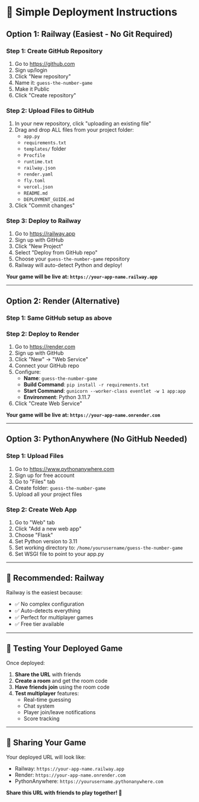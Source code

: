 # 🚀 Simple Deployment Instructions

## Option 1: Railway (Easiest - No Git Required)

### Step 1: Create GitHub Repository
1. Go to https://github.com
2. Sign up/login
3. Click "New repository"
4. Name it: `guess-the-number-game`
5. Make it Public
6. Click "Create repository"

### Step 2: Upload Files to GitHub
1. In your new repository, click "uploading an existing file"
2. Drag and drop ALL files from your project folder:
   - `app.py`
   - `requirements.txt`
   - `templates/` folder
   - `Procfile`
   - `runtime.txt`
   - `railway.json`
   - `render.yaml`
   - `fly.toml`
   - `vercel.json`
   - `README.md`
   - `DEPLOYMENT_GUIDE.md`
3. Click "Commit changes"

### Step 3: Deploy to Railway
1. Go to https://railway.app
2. Sign up with GitHub
3. Click "New Project"
4. Select "Deploy from GitHub repo"
5. Choose your `guess-the-number-game` repository
6. Railway will auto-detect Python and deploy!

**Your game will be live at: `https://your-app-name.railway.app`**

---

## Option 2: Render (Alternative)

### Step 1: Same GitHub setup as above

### Step 2: Deploy to Render
1. Go to https://render.com
2. Sign up with GitHub
3. Click "New" → "Web Service"
4. Connect your GitHub repo
5. Configure:
   - **Name**: `guess-the-number-game`
   - **Build Command**: `pip install -r requirements.txt`
   - **Start Command**: `gunicorn --worker-class eventlet -w 1 app:app`
   - **Environment**: Python 3.11.7
6. Click "Create Web Service"

**Your game will be live at: `https://your-app-name.onrender.com`**

---

## Option 3: PythonAnywhere (No GitHub Needed)

### Step 1: Upload Files
1. Go to https://www.pythonanywhere.com
2. Sign up for free account
3. Go to "Files" tab
4. Create folder: `guess-the-number-game`
5. Upload all your project files

### Step 2: Create Web App
1. Go to "Web" tab
2. Click "Add a new web app"
3. Choose "Flask"
4. Set Python version to 3.11
5. Set working directory to: `/home/yourusername/guess-the-number-game`
6. Set WSGI file to point to your app.py

---

## 🎯 **Recommended: Railway**

Railway is the easiest because:
- ✅ No complex configuration
- ✅ Auto-detects everything
- ✅ Perfect for multiplayer games
- ✅ Free tier available

---

## 🧪 **Testing Your Deployed Game**

Once deployed:
1. **Share the URL** with friends
2. **Create a room** and get the room code
3. **Have friends join** using the room code
4. **Test multiplayer** features:
   - Real-time guessing
   - Chat system
   - Player join/leave notifications
   - Score tracking

---

## 🔗 **Sharing Your Game**

Your deployed URL will look like:
- Railway: `https://your-app-name.railway.app`
- Render: `https://your-app-name.onrender.com`
- PythonAnywhere: `https://yourusername.pythonanywhere.com`

**Share this URL with friends to play together! 🎉** 